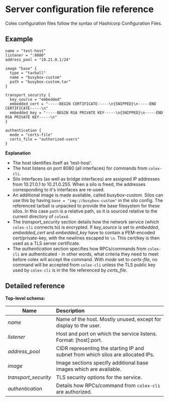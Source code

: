 # Server configuration file reference

Colex configuration files follow the syntax of Hashicorp Configuration Files.

## Example

```hcl
name = "test-host"
listener = ":8080"
address_pool = "10.21.0.1/24"

image "base" {
  type = "tarball"
  name = "busybox-custom"
  path = "busybox-custom.tar"
}

transport_security {
  key_source = "embedded"
  embedded_cert = "-----BEGIN CERTIFICATE-----\n{SNIPPED}\n-----END CERTIFICATE-----\n"
  embedded_key = "-----BEGIN RSA PRIVATE KEY-----\n{SNIPPED}\n-----END RSA PRIVATE KEY-----\n"
}

authentication {
  mode = "certs-file"
  certs_file = "authorized-users"
}

```

**Explanation**

 * The host identifies itself as 'test-host'.
 * The host listens on port 8080 (all interfaces) for commands from `colex-cli`.
 * Silo interfaces (as well as bridge interfaces) are assigned IP addresses from 10.21.0.1 to 10.21.0.255. When a silo is freed, the addresses corresponding to it's interfaces are re-used.
 * An additional image is made available, called *busybox-custom*. Silos can use this by having `base = "img://busybox-custom"` in the silo config. The referenced tarball is unpacked to provide the base filesystem for these silos. In this case `path` is a relative path, so it is sourced relative to the current directory of `colexd`.
 * The *transport_security* section details how the network service (which `colex-cli` connects to) is encrypted. If *key_source* is set to *embedded*, *embedded_cert* and *embedded_key* have to contain a PEM-encoded cert/private-key, with the newlines escaped to `\n`. This cert/key is then used as a TLS server certificate.
 * The *authentication* section specifies how RPCs/commands from `colex-cli` are authenticated - in other words, what criteria they need to meet before colex will accept the command. With
 *mode* set to *certs-file*, no command will be accepted from `colex-cli` unless the TLS public key used by `colex-cli` is in the file referenced by *certs_file*.


## Detailed reference

**Top-level schema:**

| Name                 | Description                                                                                                          |
| -------------------  |:---------------------------------------------------------------------------------------------------------------------|
| *name*               | Name of the host. Mostly unused, except for display to the user.                                                     |
| *listener*           | Host and port on which the service listens. Format: [host]:port.                                                     |
| *address_pool*       | CIDR representing the starting IP and subnet from which silos are allocated IPs.                                     |
| *image*              | Image sections specify additional base images which are available.                                                   |
| *transport_security* | TLS security options for the service.                                                                                |
| *authentication*     | Details how RPCs/command from `colex-cli` are authorized.                                                            |
